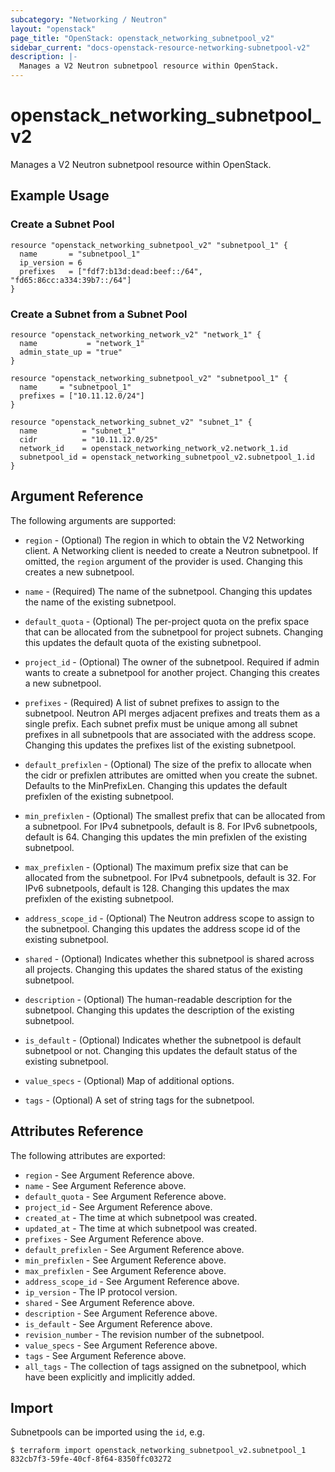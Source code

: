 ```yaml
---
subcategory: "Networking / Neutron"
layout: "openstack"
page_title: "OpenStack: openstack_networking_subnetpool_v2"
sidebar_current: "docs-openstack-resource-networking-subnetpool-v2"
description: |-
  Manages a V2 Neutron subnetpool resource within OpenStack.
---
```


# openstack\_networking\_subnetpool\_v2

Manages a V2 Neutron subnetpool resource within OpenStack.

## Example Usage

### Create a Subnet Pool

```hcl
resource "openstack_networking_subnetpool_v2" "subnetpool_1" {
  name       = "subnetpool_1"
  ip_version = 6
  prefixes   = ["fdf7:b13d:dead:beef::/64", "fd65:86cc:a334:39b7::/64"]
}
```

### Create a Subnet from a Subnet Pool

```hcl
resource "openstack_networking_network_v2" "network_1" {
  name           = "network_1"
  admin_state_up = "true"
}

resource "openstack_networking_subnetpool_v2" "subnetpool_1" {
  name     = "subnetpool_1"
  prefixes = ["10.11.12.0/24"]
}

resource "openstack_networking_subnet_v2" "subnet_1" {
  name          = "subnet_1"
  cidr          = "10.11.12.0/25"
  network_id    = openstack_networking_network_v2.network_1.id
  subnetpool_id = openstack_networking_subnetpool_v2.subnetpool_1.id
}
```

## Argument Reference

The following arguments are supported:

* `region` - (Optional) The region in which to obtain the V2 Networking client.
    A Networking client is needed to create a Neutron subnetpool. If omitted, the
    `region` argument of the provider is used. Changing this creates a new
    subnetpool.

* `name` - (Required) The name of the subnetpool. Changing this updates the name of
    the existing subnetpool.

* `default_quota` - (Optional) The per-project quota on the prefix space that can be
    allocated from the subnetpool for project subnets. Changing this updates the
    default quota of the existing subnetpool.

* `project_id` - (Optional) The owner of the subnetpool. Required if admin wants to
    create a subnetpool for another project. Changing this creates a new subnetpool.

* `prefixes` - (Required) A list of subnet prefixes to assign to the subnetpool.
    Neutron API merges adjacent prefixes and treats them as a single prefix. Each
    subnet prefix must be unique among all subnet prefixes in all subnetpools that
    are associated with the address scope. Changing this updates the prefixes list
    of the existing subnetpool.

* `default_prefixlen` - (Optional) The size of the prefix to allocate when the cidr
    or prefixlen attributes are omitted when you create the subnet. Defaults to the
    MinPrefixLen. Changing this updates the default prefixlen of the existing
    subnetpool.

* `min_prefixlen` - (Optional) The smallest prefix that can be allocated from a
    subnetpool. For IPv4 subnetpools, default is 8. For IPv6 subnetpools, default
    is 64. Changing this updates the min prefixlen of the existing subnetpool.

* `max_prefixlen` - (Optional) The maximum prefix size that can be allocated from
    the subnetpool. For IPv4 subnetpools, default is 32. For IPv6 subnetpools,
    default is 128. Changing this updates the max prefixlen of the existing
    subnetpool.

* `address_scope_id` - (Optional) The Neutron address scope to assign to the
    subnetpool. Changing this updates the address scope id of the existing
    subnetpool.

* `shared` - (Optional) Indicates whether this subnetpool is shared across
    all projects. Changing this updates the shared status of the existing
    subnetpool.

* `description` - (Optional) The human-readable description for the subnetpool.
    Changing this updates the description of the existing subnetpool.

* `is_default` - (Optional) Indicates whether the subnetpool is default
    subnetpool or not. Changing this updates the default status of the existing
    subnetpool.

* `value_specs` - (Optional) Map of additional options.

* `tags` - (Optional) A set of string tags for the subnetpool.

## Attributes Reference

The following attributes are exported:

* `region` - See Argument Reference above.
* `name` - See Argument Reference above.
* `default_quota` - See Argument Reference above.
* `project_id` - See Argument Reference above.
* `created_at` - The time at which subnetpool was created.
* `updated_at` - The time at which subnetpool was created.
* `prefixes` - See Argument Reference above.
* `default_prefixlen` - See Argument Reference above.
* `min_prefixlen` - See Argument Reference above.
* `max_prefixlen` - See Argument Reference above.
* `address_scope_id` - See Argument Reference above.
* `ip_version` - The IP protocol version.
* `shared` - See Argument Reference above.
* `description` - See Argument Reference above.
* `is_default` - See Argument Reference above.
* `revision_number` - The revision number of the subnetpool.
* `value_specs` - See Argument Reference above.
* `tags` - See Argument Reference above.
* `all_tags` - The collection of tags assigned on the subnetpool, which have been
  explicitly and implicitly added.

## Import

Subnetpools can be imported using the `id`, e.g.

```
$ terraform import openstack_networking_subnetpool_v2.subnetpool_1 832cb7f3-59fe-40cf-8f64-8350ffc03272
```
